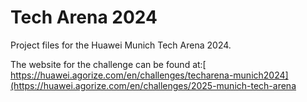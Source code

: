 # Tech Arena 2024

Project files for the Huawei Munich Tech Arena 2024.

The website for the challenge can be found at:[  https://huawei.agorize.com/en/challenges/techarena-munich2024](https://huawei.agorize.com/en/challenges/2025-munich-tech-arena


